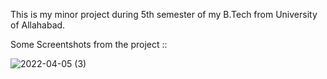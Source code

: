This is my minor project during 5th semester of my B.Tech from University of Allahabad.

Some Screentshots from the project ::

![2022-04-05 (3)](https://user-images.githubusercontent.com/51017352/161757972-ac67a691-e1fc-4181-a813-c5c4d08f40a9.png)
